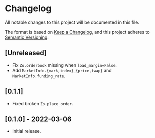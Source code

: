 # Changelog
All notable changes to this project will be documented in this file.

The format is based on [Keep a Changelog](https://keepachangelog.com/en/1.0.0/),
and this project adheres to [Semantic Versioning](https://semver.org/spec/v2.0.0.html).

## [Unreleased]

- Fix `Zo.orderbook` missing when `load_margin=False`.
- Add `MarketInfo.{mark,index}_{price,twap}` and `MarketInfo.funding_rate`.

## [0.1.1]

- Fixed broken `Zo.place_order`.

## [0.1.0] - 2022-03-06

- Initial release.
